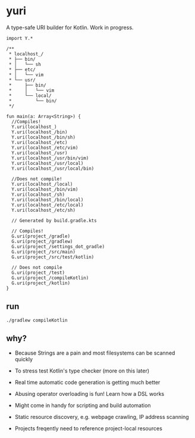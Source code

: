 # yuri

A type-safe URI builder for Kotlin. Work in progress.

```
import Y.*

/**
 * localhost_/
 * ├── bin/
 * │   └── sh
 * ├── etc/
 * │   └── vim
 * └── usr/
 *     ├── bin/
 *     │   └── vim
 *     └── local/
 *         └── bin/
 */

fun main(a: Array<String>) {
  //Compiles!
  Y.uri(localhost_)
  Y.uri(localhost_/bin)
  Y.uri(localhost_/bin/sh)
  Y.uri(localhost_/etc)
  Y.uri(localhost_/etc/vim)
  Y.uri(localhost_/usr)
  Y.uri(localhost_/usr/bin/vim)
  Y.uri(localhost_/usr/local)
  Y.uri(localhost_/usr/local/bin)

  //Does not compile!
  Y.uri(localhost_/local)
  Y.uri(localhost_/bin/vim)
  Y.uri(localhost_/sh)
  Y.uri(localhost_/bin/local)
  Y.uri(localhost_/etc/local)
  Y.uri(localhost_/etc/sh)

  // Generated by build.gradle.kts

  // Compiles!
  G.uri(project_/gradle)
  G.uri(project_/gradlew)
  G.uri(project_/settings_dot_gradle)
  G.uri(project_/src/main)
  G.uri(project_/src/test/kotlin)

  // Does not compile
  G.uri(project_/test)
  G.uri(project_/compileKotlin)
  G.uri(project_/kotlin)
}
```


## run

`./gradlew compileKotlin`

## why?

- Because Strings are a pain and most filesystems can be scanned quickly

- To stress test Kotlin's type checker (more on this later)

- Real time automatic code generation is getting much better

- Abusing operator overloading is fun! Learn how a DSL works

- Might come in handy for scripting and build automation

- Static resource discovery, e.g. webpage crawling, IP address scanning

- Projects freqently need to reference project-local resources